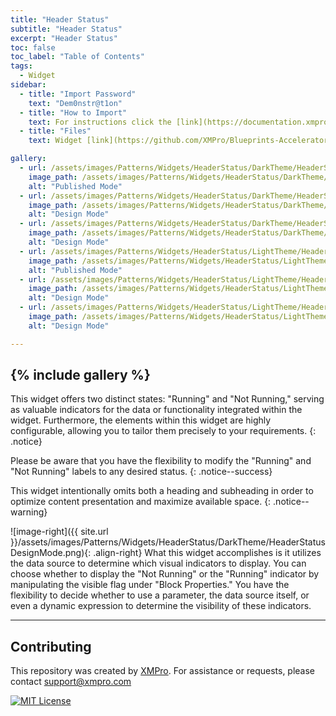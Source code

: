 ```yaml
---
title: "Header Status"
subtitle: "Header Status"
excerpt: "Header Status"
toc: false
toc_label: "Table of Contents"
tags:
  - Widget
sidebar:
  - title: "Import Password"
    text: "Dem0nstr@t1on"
  - title: "How to Import"
    text: For instructions click the [link](https://documentation.xmpro.com/how-tos/apps/manage-widgets#importing-widgets)
  - title: "Files"
    text: Widget [link](https://github.com/XMPro/Blueprints-Accelerators-Patterns/blob/master/Patterns/Widgets/Header%20Status.xwid)

gallery:
  - url: /assets/images/Patterns/Widgets/HeaderStatus/DarkTheme/HeaderStatusPublishedMode.png
    image_path: /assets/images/Patterns/Widgets/HeaderStatus/DarkTheme/HeaderStatusPublishedMode.png
    alt: "Published Mode"
  - url: /assets/images/Patterns/Widgets/HeaderStatus/DarkTheme/HeaderStatusDataSource.png
    image_path: /assets/images/Patterns/Widgets/HeaderStatus/DarkTheme/HeaderStatusDataSource.png
    alt: "Design Mode"
  - url: /assets/images/Patterns/Widgets/HeaderStatus/DarkTheme/HeaderStatusDesignMode.png
    image_path: /assets/images/Patterns/Widgets/HeaderStatus/DarkTheme/HeaderStatusDesignMode.png
    alt: "Design Mode"
  - url: /assets/images/Patterns/Widgets/HeaderStatus/LightTheme/HeaderStatusPublishedMode.png
    image_path: /assets/images/Patterns/Widgets/HeaderStatus/LightTheme/HeaderStatusPublishedMode.png
    alt: "Published Mode"
  - url: /assets/images/Patterns/Widgets/HeaderStatus/LightTheme/HeaderStatusDataSource.png
    image_path: /assets/images/Patterns/Widgets/HeaderStatus/LightTheme/HeaderStatusDataSource.png
    alt: "Design Mode"
  - url: /assets/images/Patterns/Widgets/HeaderStatus/LightTheme/HeaderStatusDesignMode.png
    image_path: /assets/images/Patterns/Widgets/HeaderStatus/LightTheme/HeaderStatusDesignMode.png
    alt: "Design Mode"

---
```

{% include gallery %}
---
This widget offers two distinct states: "Running" and "Not Running," serving as valuable indicators for the data or functionality integrated within the widget. Furthermore, the elements within this widget are highly configurable, allowing you to tailor them precisely to your requirements.
{: .notice}

Please be aware that you have the flexibility to modify the "Running" and "Not Running" labels to any desired status.
{: .notice--success}

This widget intentionally omits both a heading and subheading in order to optimize content presentation and maximize available space.
{: .notice--warning}

![image-right]({{ site.url }}/assets/images/Patterns/Widgets/HeaderStatus/DarkTheme/HeaderStatusDesignMode.png){: .align-right}
What this widget accomplishes is it utilizes the data source to determine which visual indicators to display. You can choose whether to display the "Not Running" or the "Running" indicator by manipulating the visible flag under "Block Properties." You have the flexibility to decide whether to use a parameter, the data source itself, or even a dynamic expression to determine the visibility of these indicators.
<hr />

## Contributing
This repository was created by <a href="https://xmpro.com/">XMPro</a>. 
For assistance or requests, please contact <a href="mailto:support@xmpro.com">support@xmpro.com</a>

[![MIT License](https://img.shields.io/badge/License-MIT-green.svg)](https://choosealicense.com/licenses/mit/)
